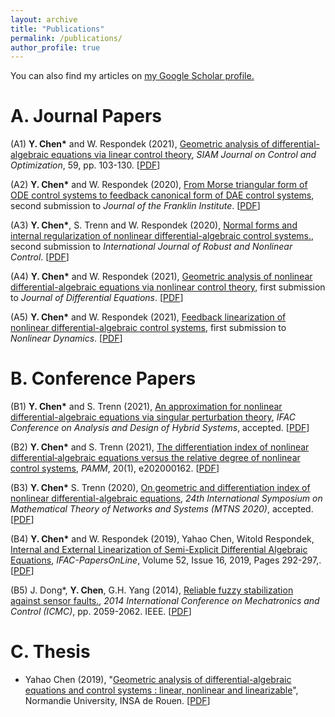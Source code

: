 ```yaml
---
layout: archive
title: "Publications"
permalink: /publications/
author_profile: true
---
```



 You can also find my articles on <u><a href="https://scholar.google.com/citations?user=xTOD5hAAAAAJ&hl=en&authuser=1#">my Google Scholar profile</a>.</u>
 

A. Journal Papers  
======
(A1)  **Y. Chen\*** and W. Respondek (2021), [Geometric analysis of differential-algebraic equations via linear control theory](https://epubs.siam.org/doi/abs/10.1137/20M1329330?casa_token=AIu59d4mDwUAAAAA:BFTGUEdK5YBPDbBcmJzFPb7_RW9zHJgQUrE53TA-YdfACTxIWTuFB8MyNQivsiGkZdnwrH9Viw), *SIAM Journal on Control and Optimization*, 59, pp. 103-130. \[[PDF](http://chenyahao.github.io/publications/2015-10-01-paper-title-number-3)\]
 
(A2) **Y. Chen\*** and W. Respondek (2020), [From Morse triangular form of ODE control systems to feedback canonical form of DAE control systems](), second submission to *Journal of the Franklin Institute*. \[[PDF](http://chenyahao.github.io/files/A2From.pdf)\]

(A3) **Y. Chen\***, S. Trenn and W. Respondek (2020), [Normal forms and internal regularization of nonlinear differential-algebraic control systems.](), second submission to *International Journal of Robust and Nonlinear Control*. \[[PDF](http://chenyahao.github.io/files/A3Normal.pdf)\]

(A4) **Y. Chen\*** and W. Respondek (2021), [Geometric analysis of nonlinear differential-algebraic equations via nonlinear control theory](), first submission to *Journal of Differential Equations*. \[[PDF](http://chenyahao.github.io/files/A4Geo.pdf)\]

(A5) **Y. Chen\*** and W. Respondek (2021), [Feedback linearization of nonlinear differential-algebraic control systems](), first submission to *Nonlinear Dynamics*. \[[PDF](http://chenyahao.github.io/files/A5Feed.pdf)\]

B.  Conference Papers
======
 
(B1)  **Y. Chen\*** and S. Trenn (2021), [An approximation for nonlinear differential-algebraic equations via singular perturbation theory](https://arxiv.org/abs/2103.12146), *IFAC Conference on Analysis and Design of Hybrid Systems*, accepted. \[[PDF](http://chenyahao.github.io/files/B1An.pdf)\]
 
(B2) **Y. Chen\*** and S. Trenn (2021), [The differentiation index of nonlinear differential‐algebraic equations versus the relative degree of nonlinear control systems](https://onlinelibrary.wiley.com/doi/full/10.1002/pamm.202000162),  *PAMM*, 20(1), e202000162. \[[PDF](http://chenyahao.github.io/files/B2The.pdf)\]

(B3) **Y. Chen\*** S. Trenn (2020), [On geometric and differentiation index of nonlinear differential-algebraic equations](),  *24th International Symposium on Mathematical Theory of Networks and Systems (MTNS 2020)*, accepted. \[[PDF](https://stephantrenn.net/wp-content/uploads/2020/02/Preprint-CT200204.pdf)\]

(B4) **Y. Chen\*** and W. Respondek (2019), Yahao Chen, Witold Respondek, [Internal and External Linearization of Semi-Explicit Differential Algebraic Equations](https://www.sciencedirect.com/science/article/pii/S2405896319317987), *IFAC-PapersOnLine*, Volume 52, Issue 16, 2019, Pages 292-297,. \[[PDF](http://chenyahao.github.io/files/B4Internal.pdf)\]

(B5) J. Dong*, **Y. Chen**, G.H. Yang (2014), [Reliable fuzzy stabilization against sensor faults.](https://ieeexplore.ieee.org/document/7231928?denied=), *2014 International Conference on Mechatronics and Control (ICMC)*, pp. 2059-2062. IEEE. \[[PDF](http://chenyahao.github.io/files/B5Rea.pdf)\]


C. Thesis
======
* Yahao Chen (2019), "[Geometric analysis of differential-algebraic equations and control systems : linear, nonlinear and linearizable](https://tel.archives-ouvertes.fr/tel-02478957/)", Normandie University, INSA de Rouen. \[[PDF](http://chenyahao.github.io/files/C1Geo.pdf)\]

